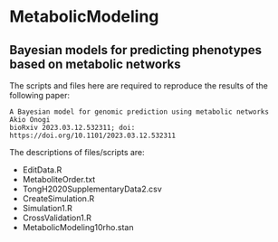 # MetabolicModeling
## Bayesian models for predicting phenotypes based on metabolic networks
The scripts and files here are required to reproduce the results of the following paper:

	A Bayesian model for genomic prediction using metabolic networks
	Akio Onogi
	bioRxiv 2023.03.12.532311; doi: https://doi.org/10.1101/2023.03.12.532311

The descriptions of files/scripts are:

- EditData.R
- MetaboliteOrder.txt
- TongH2020SupplementaryData2.csv
- CreateSimulation.R
- Simulation1.R
- CrossValidation1.R
- MetabolicModeling10rho.stan
